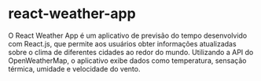 # react-weather-app
O React Weather App é um aplicativo de previsão do tempo desenvolvido com React.js, que permite aos usuários obter informações atualizadas sobre o clima de diferentes cidades ao redor do mundo. Utilizando a API do OpenWeatherMap, o aplicativo exibe dados como temperatura, sensação térmica, umidade e velocidade do vento.
